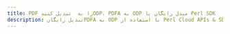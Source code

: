 ---title: PDF را به  تبدیل کنیدODP، PDFA به ODP مبدل رایگان یا Perl SDKdescription: تبدیل رایگانPDFA به ODP با استفاده از Perl Cloud APIs & SDK همچنین اسناد PDF را در Cloud ایجاد، ویرایش و رندر کنید.---